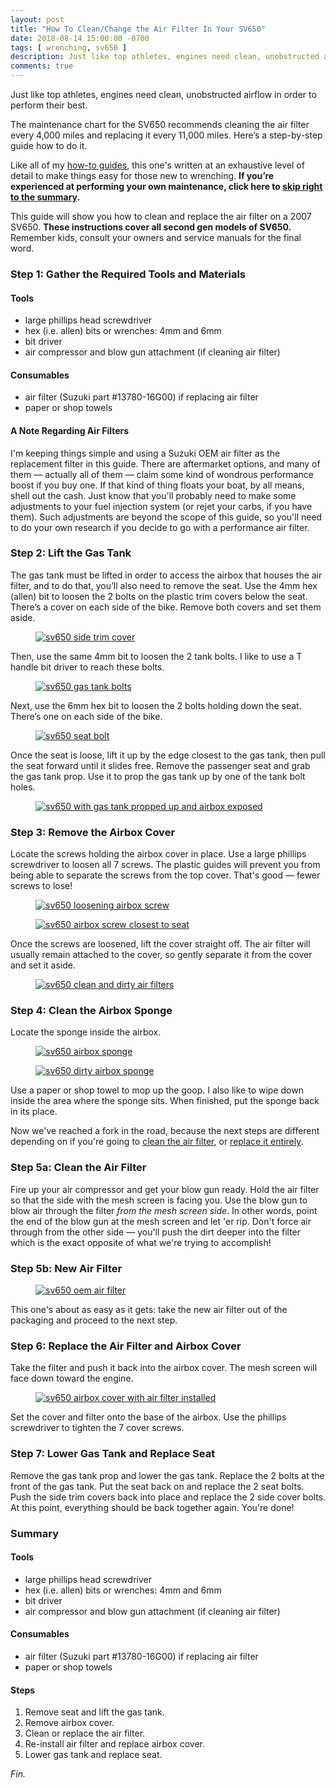 ```yaml
---
layout: post
title: "How To Clean/Change the Air Filter In Your SV650"
date: 2018-08-14 15:00:00 -0700
tags: [ wrenching, sv650 ]
description: Just like top athletes, engines need clean, unobstructed airflow in order to perform their best.
comments: true
---
```


<p class="intro"><span class="dropcap">J</span>ust like top athletes, engines need clean, unobstructed airflow in order to perform their best.</p>

The maintenance chart for the SV650 recommends cleaning the air filter every 4,000 miles and replacing it every 11,000 miles. Here’s a step-by-step guide how to do it.

Like all of my <a href="/sv650">how-to guides</a>, this one's written at an exhaustive level of detail to make things easy for those new to wrenching. <strong>If you’re experienced at performing your own maintenance, click here to <a href="#summary">skip right to the summary</a>.</strong>

This guide will show you how to clean and replace the air filter on a 2007 SV650. <strong>These instructions cover all second gen models of SV650.</strong> Remember kids, consult your owners and service manuals for the final word.

### Step 1: Gather the Required Tools and Materials

<h4>Tools</h4>
<ul>
<li>large phillips head screwdriver</li>
<li>hex (i.e. allen) bits or wrenches: 4mm and 6mm</li>
<li>bit driver</li>
<li>air compressor and blow gun attachment (if cleaning air filter)</li>
</ul>

<h4>Consumables</h4>
<ul>
<li>air filter (Suzuki part #13780-16G00) if replacing air filter</li>
<li>paper or shop towels</li>
</ul>

#### A Note Regarding Air Filters
I'm keeping things simple and using a Suzuki OEM air filter as the replacement filter in this guide. There are aftermarket options, and many of them &mdash; actually all of them &mdash; claim some kind of wondrous performance boost if you buy one. If that kind of thing floats your boat, by all means, shell out the cash. Just know that you'll probably need to make some adjustments to your fuel injection system (or rejet your carbs, if you have them). Such adjustments are beyond the scope of this guide, so you'll need to do your own research if you decide to go with a performance air filter.

### Step 2: Lift the Gas Tank

The gas tank must be lifted in order to access the airbox that houses the air filter, and to do that, you’ll also need to remove the seat. Use the 4mm hex (allen) bit to loosen the 2 bolts on the plastic trim covers below the seat. There’s a cover on each side of the bike. Remove both covers and set them aside.

<figure><a href="https://photos.smugmug.com/photos/i-DjPXzCx/0/c2efad7c/O/i-DjPXzCx.jpg"><img src="https://photos.smugmug.com/photos/i-DjPXzCx/0/c2efad7c/XL/i-DjPXzCx-XL.jpg" alt="sv650 side trim cover"/></a></figure>

Then, use the same 4mm bit to loosen the 2 tank bolts. I like to use a T handle bit driver to reach these bolts.

<figure><a href="https://photos.smugmug.com/photos/i-TfJdNN2/0/28aa7955/O/i-TfJdNN2.jpg"><img src="https://photos.smugmug.com/photos/i-TfJdNN2/0/28aa7955/XL/i-TfJdNN2-XL.jpg" alt="sv650 gas tank bolts"/></a></figure>

Next, use the 6mm hex bit to loosen the 2 bolts holding down the seat. There’s one on each side of the bike.

<figure><a href="https://photos.smugmug.com/photos/i-PRnKn3n/0/2008953d/O/i-PRnKn3n.jpg"><img src="https://photos.smugmug.com/photos/i-PRnKn3n/0/2008953d/XL/i-PRnKn3n-XL.jpg" alt="sv650 seat bolt"/></a></figure>

Once the seat is loose, lift it up by the edge closest to the gas tank, then pull the seat forward until it slides free. Remove the passenger seat and grab the gas tank prop. Use it to prop the gas tank up by one of the tank bolt holes.

<figure><a href="https://photos.smugmug.com/photos/i-tQq9cZq/0/8790776e/O/i-tQq9cZq.jpg"><img src="https://photos.smugmug.com/photos/i-tQq9cZq/0/8790776e/XL/i-tQq9cZq-XL.jpg" alt="sv650 with gas tank propped up and airbox exposed"/></a></figure>

### Step 3: Remove the Airbox Cover

Locate the screws holding the airbox cover in place. Use a large phillips screwdriver to loosen all 7 screws. The plastic guides will prevent you from being able to separate the screws from the top cover. That's good &mdash; fewer screws to lose!

<figure><a href="https://photos.smugmug.com/photos/i-grBPNrN/0/10fafdce/O/i-grBPNrN.jpg"><img src="https://photos.smugmug.com/photos/i-grBPNrN/0/10fafdce/XL/i-grBPNrN-XL.jpg" alt="sv650 loosening airbox screw"/></a></figure>

<figure><a href="https://photos.smugmug.com/photos/i-gdPrjNz/0/d1c150de/O/i-gdPrjNz.jpg"><img src="https://photos.smugmug.com/photos/i-gdPrjNz/0/d1c150de/XL/i-gdPrjNz-XL.jpg" alt="sv650 airbox screw closest to seat"/></a></figure>

Once the screws are loosened, lift the cover straight off. The air filter will usually remain attached to the cover, so gently separate it from the cover and set it aside.

<figure><a href="https://photos.smugmug.com/photos/i-bcD26LQ/0/fd747ef3/O/i-bcD26LQ.jpg"><img src="https://photos.smugmug.com/photos/i-bcD26LQ/0/fd747ef3/XL/i-bcD26LQ-XL.jpg" alt="sv650 clean and dirty air filters"/></a></figure>

### Step 4: Clean the Airbox Sponge

Locate the sponge inside the airbox.

<figure><a href="https://photos.smugmug.com/photos/i-7sNNTFD/0/99616cc9/O/i-7sNNTFD.jpg"><img src="https://photos.smugmug.com/photos/i-7sNNTFD/0/99616cc9/XL/i-7sNNTFD-XL.jpg" alt="sv650 airbox sponge"/></a></figure>

<figure><a href="https://photos.smugmug.com/photos/i-WCT3PVz/0/62ef2698/O/i-WCT3PVz.jpg"><img src="https://photos.smugmug.com/photos/i-WCT3PVz/0/62ef2698/XL/i-WCT3PVz-XL.jpg" alt="sv650 dirty airbox sponge"/></a></figure>

Use a paper or shop towel to mop up the goop. I also like to wipe down inside the area where the sponge sits. When finished, put the sponge back in its place.

Now we've reached a fork in the road, because the next steps are different depending on if you're going to <a href="#clean">clean the air filter</a>, or <a href="#replace">replace it entirely</a>.

### <a id="clean">Step 5a: Clean the Air Filter</a>

Fire up your air compressor and get your blow gun ready. Hold the air filter so that the side with the mesh screen is facing you. Use the blow gun to blow air through the filter *from the mesh screen side*. In other words, point the end of the blow gun at the mesh screen and let 'er rip. Don't force air through from the other side &mdash; you'll push the dirt deeper into the filter which is the exact opposite of what we're trying to accomplish!

### <a id="replace">Step 5b: New Air Filter</a>

<figure><a href="https://photos.smugmug.com/photos/i-LFvt6z9/0/e9113b0f/O/i-LFvt6z9.jpg"><img src="https://photos.smugmug.com/photos/i-LFvt6z9/0/e9113b0f/XL/i-LFvt6z9-XL.jpg" alt="sv650 oem air filter"/></a></figure>

This one's about as easy as it gets: take the new air filter out of the packaging and proceed to the next step.

### Step 6: Replace the Air Filter and Airbox Cover

Take the filter and push it back into the airbox cover. The mesh screen will face down toward the engine.

<figure><a href="https://photos.smugmug.com/photos/i-7JBB8FH/0/0eb1b261/O/i-7JBB8FH.jpg"><img src="https://photos.smugmug.com/photos/i-7JBB8FH/0/0eb1b261/XL/i-7JBB8FH-XL.jpg" alt="sv650 airbox cover with air filter installed"/></a></figure>

Set the cover and filter onto the base of the airbox. Use the phillips screwdriver to tighten the 7 cover screws.

### Step 7: Lower Gas Tank and Replace Seat

Remove the gas tank prop and lower the gas tank. Replace the 2 bolts at the front of the gas tank. Put the seat back on and replace the 2 seat bolts. Push the side trim covers back into place and replace the 2 side cover bolts. At this point, everything should be back together again. You're done!

### <a id="summary">Summary</a>

<h4>Tools</h4>
<ul>
<li>large phillips head screwdriver</li>
<li>hex (i.e. allen) bits or wrenches: 4mm and 6mm</li>
<li>bit driver</li>
<li>air compressor and blow gun attachment (if cleaning air filter)</li>
</ul>

<h4>Consumables</h4>
<ul>
<li>air filter (Suzuki part #13780-16G00) if replacing air filter</li>
<li>paper or shop towels</li>
</ul>

<h4>Steps</h4>
<ol>
<li>Remove seat and lift the gas tank.</li>
<li>Remove airbox cover.</li>
<li>Clean or replace the air filter.</li>
<li>Re-install air filter and replace airbox cover.</li>
<li>Lower gas tank and replace seat.</li>
</ol>

*Fin.*
